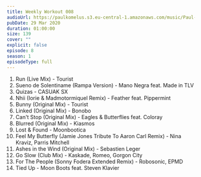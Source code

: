 ```yaml
---
title: Weekly Workout 008
audioUrl: https://paulkomelus.s3.eu-central-1.amazonaws.com/music/Paul-Komelus-Weekly-Workout-008(House).mp3
pubDate: 29 Mar 2020
duration: 01:00:00
size: 139
cover: ""
explicit: false
episode: 8
season: 1
episodeType: full
---
```

1. Run (Live Mix) - Tourist
2. Sueno de Solentiname (Rampa Version) - Mano Negra feat. Made in TLV
3. Quizas - CASUAK SX
4. Nhii (Iorie & Madmotormiquel Remix) - Feather feat. Pippermint  
5. Bunny (Original Mix) - Tourist
6. Linked (Original Mix) - Bonobo
7. Can't Stop (Original Mix) - Eagles & Butterflies feat. Coloray 
8. Blurred (Original Mix) - Kiasmos
9. Lost & Found - Moonbootica
10. Feel My Butterfly (Jamie Jones Tribute To Aaron Carl Remix) - Nina Kraviz, Parris Mitchell
11. Ashes in the Wind (Original Mix) - Sebastien Leger
12. Go Slow (Club Mix) - Kaskade, Romeo, Gorgon City
13. For The People (Sonny Fodera Extended Remix) - Robosonic, EPMD
14. Tied Up - Moon Boots feat. Steven Klavier